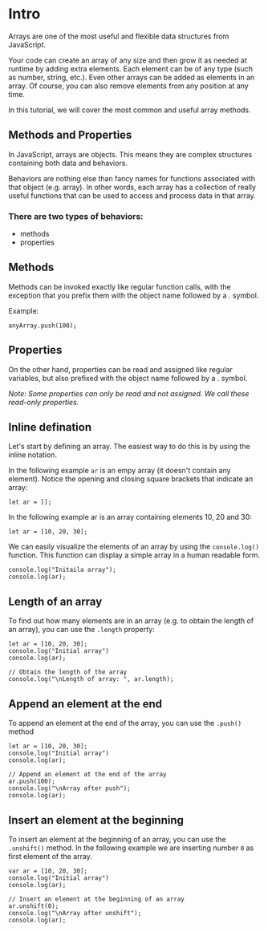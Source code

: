 # Intro

Arrays are one of the most useful and flexible data structures from JavaScript.

Your code can create an array of any size and then grow it as needed at runtime by adding extra elements. Each element can be of any type (such as number, string, etc.). Even other arrays can be added as elements in an array. Of course, you can also remove elements from any position at any time.

In this tutorial, we will cover the most common and useful array methods.

## Methods and Properties

In JavaScript, arrays are objects. This means they are complex structures containing both data and behaviors.

Behaviors are nothing else than fancy names for functions associated with that object (e.g. array). In other words, each array has a collection of really useful functions that can be used to access and process data in that array.

### There are two types of behaviors:

- methods
- properties

##  Methods
Methods can be invoked exactly like regular function calls, with the exception that you prefix them with the object name followed by a . symbol.

Example:

```
anyArray.push(100);
```
## Properties 
On the other hand, properties can be read and assigned like regular variables, but also prefixed with the object name followed by a . symbol.

_Note: Some properties can only be read and not assigned. We call these read-only properties._

## Inline defination
Let's start by defining an array. The easiest way to do this is by using the inline notation.

In the following example `ar` is an empy array (it doesn't contain any element). Notice the opening and closing square brackets that indicate an array:

```
let ar = [];
```
In the following example ar is an array containing elements 10, 20 and 30:

```
let ar = [10, 20, 30];
```
We can easily visualize the elements of an array by using the `console.log()` function. This function can display a simple array in a human readable form.

```
console.log("Initaila array");
console.log(ar);
```
## Length of an array

To find out how many elements are in an array (e.g. to obtain the length of an array), you can use the `.length` property:

```
let ar = [10, 20, 30];
console.log("Initial array")
console.log(ar);

// Obtain the length of the array
console.log("\nLength of array: ", ar.length); 

```

## Append an element at the end

To append an element at the end of the array, you can use the `.push()` method

```
let ar = [10, 20, 30];
console.log("Initial array")
console.log(ar);

// Append an element at the end of the array
ar.push(100);
console.log("\nArray after push"); 
console.log(ar);
```

## Insert an element at the beginning

To insert an element at the beginning of an array, you can use the `.unshift()` method. In the following example we are inserting number `0` as first element of the array.

```
var ar = [10, 20, 30];
console.log("Initial array")
console.log(ar);

// Insert an element at the beginning of an array
ar.unshift(0);
console.log("\nArray after unshift"); 
console.log(ar);
```